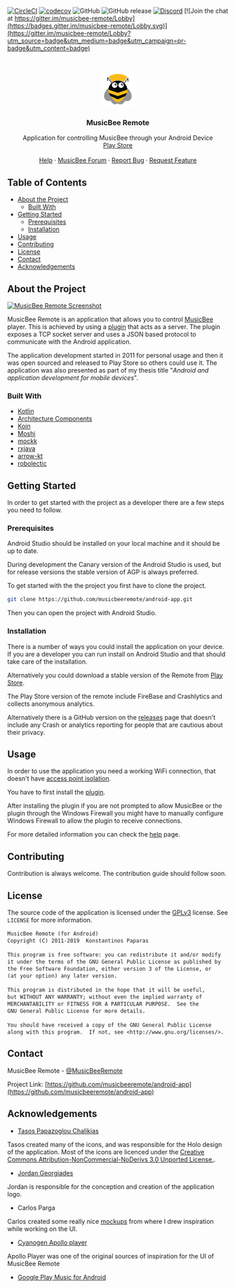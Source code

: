 <!-- Shields -->
[![CircleCI](https://circleci.com/gh/musicbeeremote/android-app/tree/master.svg?style=svg)](https://circleci.com/gh/musicbeeremote/android-app/tree/master)
[![codecov](https://codecov.io/gh/musicbeeremote/android-app/branch/master/graph/badge.svg)](https://codecov.io/gh/musicbeeremote/android-app)
![GitHub](https://img.shields.io/github/license/musicbeeremote/android-app.svg)
![GitHub release](https://img.shields.io/github/release/musicbeeremote/android-app.svg)
[![Discord](https://img.shields.io/discord/420977901215678474.svg?style=popout)](https://discordapp.com/invite/rceTb57)
[![Join the chat at https://gitter.im/musicbee-remote/Lobby](https://badges.gitter.im/musicbee-remote/Lobby.svg)](https://gitter.im/musicbee-remote/Lobby?utm_source=badge&utm_medium=badge&utm_campaign=pr-badge&utm_content=badge)

<br/>
<p align="center">
    <a href="https://github.com/musicbeeremote/android-app">
    <img src="logo.png" alt="Logo" width="80"   height="80" />
    </a>

<h3 align="center">MusicBee Remote</h3>
    <p align="center">
        Application for controlling MusicBee through your Android Device 
        <br/>
        <a href="https://play.google.com/store/apps/details?id=com.kelsos.mbrc">Play Store</a>
        <br/>
        <br/>
        <a href="https://mbrc.kelsos.net/help/">Help</a>
        ·
        <a href="http://getmusicbee.com/forum/index.php?topic=7221.new;topicseen#new">MusicBee Forum</a>
        ·
        <a href="https://github.com/musicbeeremote/android-app/issues">Report Bug</a>
        ·
        <a href="https://github.com/musicbeeremote/android-app/issues">Request Feature</a>
    </p>
</p>

<!-- TABLE OF CONTENTS -->
## Table of Contents

* [About the Project](#about-the-project)
  * [Built With](#built-with)
* [Getting Started](#getting-started)
  * [Prerequisites](#prerequisites)
  * [Installation](#installation)
* [Usage](#usage)
* [Contributing](#contributing)
* [License](#license)
* [Contact](#contact)
* [Acknowledgements](#acknowledgements)

## About the Project

[![MusicBee Remote Screenshot][project-screenshot]](https://mbrc.kelsos.net)

MusicBee Remote is an application that allows you to control [MusicBee](http://getmusicbee.com/) player.
This is achieved by using a [plugin](https://github.com/kelsos/mbrc-plugin) that acts as a server.
The plugin exposes a TCP socket server and uses a JSON based protocol to communicate with the Android application.

The application development started in 2011 for personal usage and then it was open sourced and released to Play Store so others could use it. The application was also presented as part of my thesis title "*Android and application development for mobile devices*".

### Built With

* [Kotlin](https://kotlinlang.org/)
* [Architecture Components](https://developer.android.com/topic/libraries/architecture)
* [Koin](https://github.com/InsertKoinIO/koin)
* [Moshi](https://github.com/square/moshi)
* [mockk](https://mockk.io/)
* [rxjava](https://github.com/ReactiveX/RxJava)
* [arrow-kt](https://github.com/arrow-kt/arrow)
* [robolectic](http://robolectric.org/)

## Getting Started

In order to get started with the project as a developer there are a few steps you need to follow.

### Prerequisites

Android Studio should be installed on your local machine and it should be up to date.

During development the Canary version of the Android Studio is used, but for release versions the stable version of AGP is always preferred.

To get started with the the project you first have to clone the project.

```bash
git clone https://github.com/musicbeeremote/android-app.git
```

Then you can open the project with Android Studio.

### Installation

There is a number of ways you could install the application on your device. If you are a developer you can run install on Android Studio and that should take care of the installation.

Alternatively you could download a stable version of the Remote from [Play Store](https://play.google.com/store/apps/details?id=com.kelsos.mbrc).

The Play Store version of the remote include FireBase and Crashlytics and collects anonymous analytics.

Alternatively there is a GitHub version on the [releases](https://github.com/musicbeeremote/android-app/releases) page that doesn't include any Crash or analytics reporting for people that are cautious about their privacy.

## Usage

In order to use the application you need a working WiFi connection, that doesn't have [access point isolation](https://www.howtogeek.com/179089/lock-down-your-wi-fi-network-with-your-routers-wireless-isolation-option/).

You have to first install the [plugin](https://github.com/musicbeeremote/android-app/releases).

After installing the plugin if you are not prompted to allow MusicBee or the plugin through the Windows Firewall you might have to manually configure Windows Firewall to allow the plugin to receive connections.

For more detailed information you can check the [help](https://mbrc.kelsos.net/help/) page.

## Contributing

Contribution is always welcome.
The contribution guide should follow soon.

## License

The source code of the application is licensed under the [GPLv3](https://www.gnu.org/licenses/gpl.html) license. See `LICENSE` for more information.

    MusicBee Remote (for Android)
    Copyright (C) 2011-2019  Konstantinos Paparas

    This program is free software: you can redistribute it and/or modify
    it under the terms of the GNU General Public License as published by
    the Free Software Foundation, either version 3 of the License, or
    (at your option) any later version.

    This program is distributed in the hope that it will be useful,
    but WITHOUT ANY WARRANTY; without even the implied warranty of
    MERCHANTABILITY or FITNESS FOR A PARTICULAR PURPOSE.  See the
    GNU General Public License for more details.

    You should have received a copy of the GNU General Public License
    along with this program.  If not, see <http://www.gnu.org/licenses/>.

## Contact

MusicBee Remote - [@MusicBeeRemote](https://twitter.com/musicbeeremote)

Project Link: [https://github.com/musicbeeremote/android-app](https://github.com/musicbeeremote/android-app)

## Acknowledgements

* [Tasos Papazoglou Chalikias](https://github.com/sushiperv)

Tasos created many of the icons, and was responsible for the Holo design of the application. Most of the icons are licenced under the [Creative Commons Attribution-NonCommercial-NoDerivs 3.0 Unported License.](https://creativecommons.org/licenses/by-nc-nd/3.0/deed.en_US).

* [Jordan Georgiades](https://www.linkedin.com/in/jordan-georgiadis)

Jordan is responsible for the conception and creation of the application logo.

* Carlos Parga

Carlos created some really nice [mockups](https://groups.google.com/forum/#!topic/musicbee-remote/wgm029yfJnU) from where I drew inspiration while working on the UI.

* [Cyanogen Apollo player](https://github.com/CyanogenMod/android_packages_apps_Apollo)

Apollo Player was one of the original sources of inspiration for the UI of MusicBee Remote

* [Google Play Music for Android](https://play.google.com/store/apps/details?id=com.google.android.music)

[project-screenshot]: https://raw.githubusercontent.com/musicbeeremote/android-app/master/screenshot.png